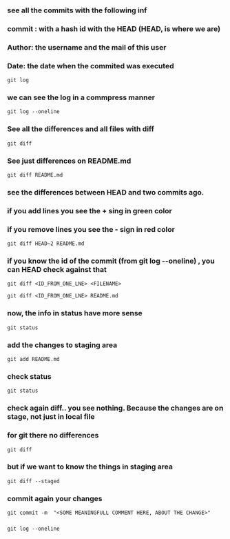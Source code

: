 
### see all the commits with the following inf
### commit : with a hash id with the HEAD (HEAD, is where we are)
### Author: the username and the mail of this user
### Date: the date when the commited was executed
```
git log
```

### we can see the log in a commpress manner
```
git log --oneline
```


### See all the differences and all files with diff
```
git diff
```

### See just differences on README.md
```
git diff README.md
```


### see the differences between HEAD and two commits ago.
### if you add lines you see the + sing in green color
### if you remove lines you see the - sign in red color
```
git diff HEAD~2 README.md
```

### if you know the id of the commit (from git log --oneline) , you can HEAD check against that
```
git diff <ID_FROM_ONE_LNE> <FILENAME>

git diff <ID_FROM_ONE_LNE> README.md
```

### now, the info in status have more sense
```
git status
```

### add the changes to staging area
```
git add README.md
```

### check status
```
git status
```

### check again diff.. you see nothing. Because the changes are on stage, not just in local file
### for git there no differences
```
git diff
```

### but if we want to know the things in staging area
```
git diff --staged
```

### commit again your changes
```
git commit -m  "<SOME MEANINGFULL COMMENT HERE, ABOUT THE CHANGE>"
```

###
```
git log --oneline
```
